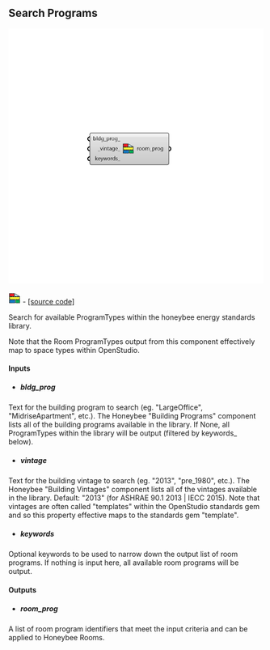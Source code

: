 ## Search Programs

![](../../images/components/Search_Programs.png)

![](../../images/icons/Search_Programs.png) - [[source code]](https://github.com/ladybug-tools/honeybee-grasshopper-energy/blob/master/honeybee_grasshopper_energy/src//HB%20Search%20Programs.py)


Search for available ProgramTypes within the honeybee energy standards library. 

Note that the Room ProgramTypes output from this component effectively map to space types within OpenStudio. 



#### Inputs
* ##### bldg_prog 
Text for the building program to search (eg. "LargeOffice", "MidriseApartment", etc.). The Honeybee "Building Programs" component lists all of the building programs available in the library. If None, all ProgramTypes within the library will be output (filtered by keywords_ below). 
* ##### vintage 
Text for the building vintage to search (eg. "2013", "pre_1980", etc.). The Honeybee "Building Vintages" component lists all of the vintages available in the library. Default: "2013" (for ASHRAE 90.1 2013 | IECC 2015). Note that vintages are often called "templates" within the OpenStudio standards gem and so this property effective maps to the standards gem "template". 
* ##### keywords 
Optional keywords to be used to narrow down the output list of room programs. If nothing is input here, all available room programs will be output. 

#### Outputs
* ##### room_prog
A list of room program identifiers that meet the input criteria and can be applied to Honeybee Rooms. 